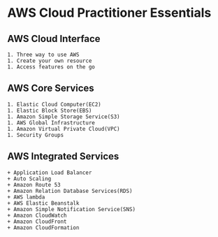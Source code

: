 # AWS Cloud Practitioner Essentials

## AWS Cloud Interface

    1. Three way to use AWS
    1. Create your own resource
    1. Access features on the go

## AWS Core Services

    1. Elastic Cloud Computer(EC2)
    1. Elastic Block Store(EBS)
    1. Amazon Simple Storage Service(S3)
    1. AWS Global Infrastructure
    1. Amazon Virtual Private Cloud(VPC)
    1. Security Groups

## AWS Integrated Services

    + Application Load Balancer
    + Auto Scaling
    + Amazon Route 53
    + Amazon Relation Database Services(RDS)
    + AWS lambda
    + AWS Elastic Beanstalk
    + Amazon Simple Notification Service(SNS)
    + Amazon CloudWatch
    + Amazon CloudFront
    + Amazon CloudFormation
